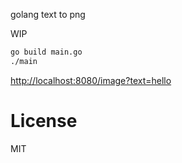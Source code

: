 golang text to png

WIP

```bash
go build main.go
./main
```

[http://localhost:8080/image?text=hello](http://localhost:8080/image?text=hello)

# License

MIT
